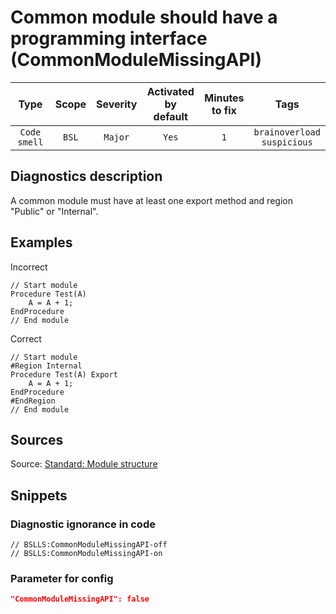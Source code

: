 # Common module should have a programming interface (CommonModuleMissingAPI)

 |     Type     | Scope | Severity | Activated<br>by default | Minutes<br>to fix |                 Tags                  |
 |:------------:|:-----:|:--------:|:-----------------------------:|:-----------------------:|:-------------------------------------:|
 | `Code smell` | `BSL` | `Major`  |             `Yes`             |           `1`           | `brainoverload`<br>`suspicious` | 

<!-- Блоки выше заполняются автоматически, не трогать -->
## Diagnostics description
<!-- Описание диагностики заполняется вручную. Необходимо понятным языком описать смысл и схему работу -->

A common module must have at least one export method and region "Public" or "Internal".

## Examples
<!-- В данном разделе приводятся примеры, на которые диагностика срабатывает, а также можно привести пример, как можно исправить ситуацию -->

Incorrect

```Bsl
// Start module
Procedure Test(A)
    A = A + 1;
EndProcedure
// End module
```

Correct

```Bsl
// Start module
#Region Internal
Procedure Test(A) Export
    A = A + 1;
EndProcedure
#EndRegion
// End module
```

## Sources
<!-- Необходимо указывать ссылки на все источники, из которых почерпнута информация для создания диагностики -->

Source: [Standard: Module structure](https://its.1c.ru/db/v8std#content:455:hdoc)

## Snippets

<!-- Блоки ниже заполняются автоматически, не трогать -->
### Diagnostic ignorance in code

```bsl
// BSLLS:CommonModuleMissingAPI-off
// BSLLS:CommonModuleMissingAPI-on
```

### Parameter for config

```json
"CommonModuleMissingAPI": false
```

